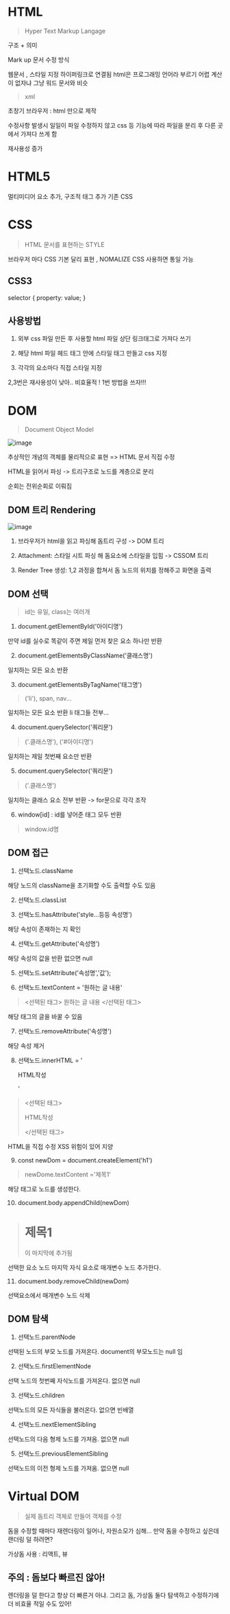 # HTML

> Hyper Text Markup Langage

구조 + 의미 

Mark up  문서 수정 방식 

웹문서 , 스타일 지정 하이퍼링크로 연결됨 html은 프로그래밍 언어라 부르기 어렵 계산이 없자냐
그냥 워드 문서와 비슷

> xml

초창기 브라우저 : html 만으로 제작


수정사항 발생시 일일이 파일 수정하지 않고 css 등 기능에 따라 파일을 분리 후 다른 곳에서 가져다 쓰게 함

재사용성 증가

# HTML5 

멀티미디어 요소 추가, 구조적 태그 추가 기존 CSS

# CSS
 
> HTML 문서를 표현하는 STYLE

브라우저 마다 CSS 기본 달리 표현 , NOMALIZE CSS 사용하면 통일 가능

## CSS3 

selector {
    property: value;
}

## 사용방법

1. 외부 css 파일 만든 후 사용할 html 파일 상단 링크태그로 가져다 쓰기

2. 해당 html 파일 헤드 태그 안에 스타일 태그 만들고 css 지정

3.  각각의 요소마다 직접 스타일 지정

2,3번은 재사용성이 낮아.. 비효율적 ! 1번 방법을 쓰자!!!



# DOM

> Document Object Model

![image](https://user-images.githubusercontent.com/79133602/160793522-6b76b4c1-e9d4-4255-9f5d-0aa540f9aefd.png)


추상적인 개념의 객체를 물리적으로 표현 => HTML 문서 직접 수정

HTML을 읽어서 파싱 -> 트리구조로 노드를 계층으로 분리 

순회는 전위순회로 이뤄짐

## DOM 트리 Rendering

![image](https://user-images.githubusercontent.com/79133602/160793826-91e7fa47-cd2f-4df1-823e-e333e47d179d.png)

1. 브라우저가 html을 읽고 파싱해 돔트리 구성 -> DOM 트리

2. Attachment: 스타일 시트 파싱 해 돔요소에 스타일을 입힘 -> CSSOM 트리

3. Render Tree 생성: 1,2 과정을 합쳐서 돔 노드의 위치를 정해주고 화면을 출력



## DOM 선택

> id는 유일, class는 여러개

1. document.getElementById('아이디명') 

만약 id를 실수로 똑같이 주면 제일 먼저 찾은 요소 하나만 반환

2. document.getElementsByClassName('클래스명')

일치하는 모든 요소 반환

3. document.getElementsByTagName('태그명')

> ('li'), span, nav... 

일치하는 모든 요소 반환 li 태그들 전부...

4. document.querySelector('쿼리문')

> ('.클래스명'), ('#아이디명')

일치하는 제일 첫번째 요소만 반환

5. document.querySelector('쿼리문')

> ('.클래스명')

일치하는 클래스 요소 전부 반환 -> for문으로 각각 조작 

6. window[id] : id를 넣어준 태그 모두 반환

> window.id명

## DOM 접근

1. 선택노드.className 

해당 노드의 className을 초기화할 수도 출력할 수도 있음

2. 선택노드.classList 

3. 선택노드.hasAttribute('style...등등 속성명')

해당 속성이 존재하는 지 확인

4. 선택노드.getAttribute('속성명')

해당 속성의 값을 반환 없으면 null

5. 선택노드.setAttribute('속성명','값');

6. 선택노드.textContent = '원하는 글 내용'

> <선택된 태그> 원하는 글 내용 </선택된 태그>

해당 태그의 글을 바꿀 수 있음 

7. 선택노드.removeAttribute('속성명')

해당 속성 제거

8. 선택노드.innerHTML = '<p>HTML작성</p>'

> <선택된 태그><p>HTML작성</p></선택된 태그>

HTML을 직접 수정 XSS 위험이 있어 지양

9. const newDom = document.createElement('h1')

> newDome.textContent ='제목1'

해당 태그로 노드를 생성한다. 

10. document.body.appendChild(newDom)

> <h1>제목1</h1>이 마지막에 추가됨

선택한 요소 노드 마지막 자식 요소로 매개변수 노드 추가한다.

11. document.body.removeChild(newDom)

선택요소에서 매개변수 노드 삭제

## DOM 탐색

1. 선택노드.parentNode

선택된 노드의 부모 노드를 가져온다. document의 부모노드는 null 임

2. 선택노드.firstElementNode

선택 노드의 첫번째 자식노드를 가져온다. 없으면 null

3. 선택노드.children

선택노드의 모든 자식들을 불러온다. 없으면 빈배열

4. 선택노드.nextElementSibling

선택노드의 다음 형제 노드를 가져옴. 없으면 null

5. 선택노드.previousElementSibling

선택노드의 이전 형제 노드를 가져옴. 없으면 null





# Virtual DOM 

> 실제 돔트리 객체로 만들어 객체를 수정

돔을 수정할 때마다 재렌더링이 일어나, 자원소모가 심해... 만약 돔을 수정하고 싶은데 랜더링 덜 하려면? 

가상돔 사용 : 리액트, 뷰

## 주의 : 돔보다 빠르진 않아!

렌더링을 덜 한다고 항상 더 빠른거 아냐. 그리고 돔, 가상돔 둘다 탐색하고 수정하기에 더 비효율 적일 수도 있어!




